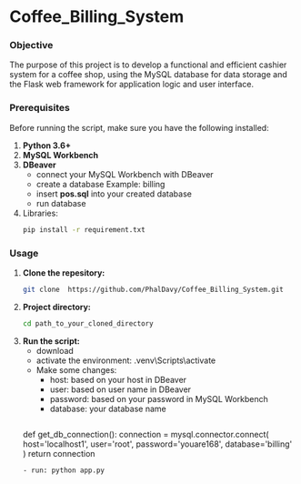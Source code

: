 # Coffee_Billing_System

### Objective 
The purpose of this project is to develop a functional and efficient cashier system for a coffee shop, using the MySQL database for data storage and the Flask web framework for application logic and user interface.

### Prerequisites
Before running the script, make sure you have the following installed:
1. **Python 3.6+**
2. **MySQL Workbench**
3. **DBeaver**
   - connect your MySQL Workbench with DBeaver
   - create a database
     Example: billing
    - insert **pos.sql** into your created database
    - run database
5. Libraries:
   ```bash
   pip install -r requirement.txt
   ```

### Usage
1. **Clone the repesitory:**
   ```bash
   git clone  https://github.com/PhalDavy/Coffee_Billing_System.git
   ```
2. **Project directory:**
   ```bash
   cd path_to_your_cloned_directory
   ```
3. **Run the script:**
   - download 
   - activate the environment: .venv\Scripts\activate
   - Make some changes:
     - host: based on your host in DBeaver
     - user: based on user name in DBeaver
     - password: based on your password in MySQL Workbench
     - database: your database name
     ```bash
    def get_db_connection():
    connection = mysql.connector.connect(
        host='localhost1',
        user='root',
        password='youare168',
        database='billing'
    )
    return connection
     ```
   - run: python app.py
   
